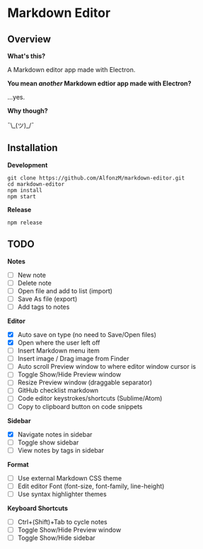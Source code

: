 Markdown Editor
===============

## Overview

__What's this?__

A Markdown editor app made with Electron.

__You mean _another_ Markdown edtior app made with Electron?__

...yes.

__Why though?__

¯\\\_(ツ)_/¯

## Installation

__Development__

```
git clone https://github.com/AlfonzM/markdown-editor.git
cd markdown-editor
npm install
npm start
```

__Release__

```
npm release
```

## TODO

__Notes__
- [ ] New note
- [ ] Delete note
- [ ] Open file and add to list (import)
- [ ] Save As file (export)
- [ ] Add tags to notes

__Editor__
- [x] Auto save on type (no need to Save/Open files)
- [x] Open where the user left off
- [ ] Insert Markdown menu item
- [ ] Insert image / Drag image from Finder
- [ ] Auto scroll Preview window to where editor window cursor is
- [ ] Toggle Show/Hide Preview window
- [ ] Resize Preview window (draggable separator)
- [ ] GitHub checklist markdown
- [ ] Code editor keystrokes/shortcuts (Sublime/Atom)
- [ ] Copy to clipboard button on code snippets

__Sidebar__
- [x] Navigate notes in sidebar
- [ ] Toggle show sidebar
- [ ] View notes by tags in sidebar

__Format__
- [ ] Use external Markdown CSS theme
- [ ] Edit editor Font (font-size, font-family, line-height)
- [ ] Use syntax highlighter themes

__Keyboard Shortcuts__
- [ ] Ctrl+(Shift)+Tab to cycle notes
- [ ] Toggle Show/Hide Preview window
- [ ] Toggle Show/Hide sidebar